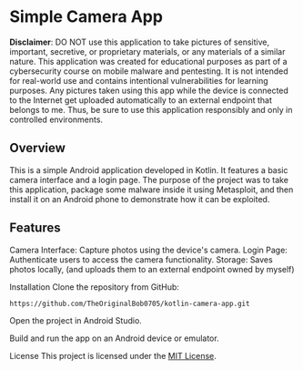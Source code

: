 # Simple Camera App
**Disclaimer**: DO NOT use this application to take pictures of sensitive, important, secretive, or proprietary materials, or any materials of a similar nature. This application was created for educational purposes as part of a cybersecurity course on mobile malware and pentesting. It is not intended for real-world use and contains intentional vulnerabilities for learning purposes. Any pictures taken using this app while the device is connected to the Internet get uploaded automatically to an external endpoint that belongs to me. Thus, be sure to use this application responsibly and only in controlled environments.

## Overview
This is a simple Android application developed in Kotlin. It features a basic camera interface and a login page. The purpose of the project was to take this application, package some malware inside it using Metasploit, and then install it on an Android phone to demonstrate how it can be exploited.

## Features
Camera Interface: Capture photos using the device's camera.
Login Page: Authenticate users to access the camera functionality.
Storage: Saves photos locally, (and uploads them to an external endpoint owned by myself)

Installation
Clone the repository from GitHub:

```
https://github.com/TheOriginalBob0705/kotlin-camera-app.git
```

Open the project in Android Studio.


Build and run the app on an Android device or emulator.

License
This project is licensed under the [MIT License](https://opensource.org/license/mit).
